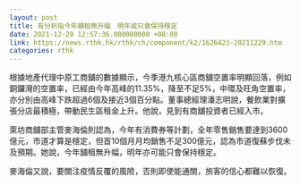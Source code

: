 ```yaml
---
layout: post
title: 有分析指今年舖租無升幅　明年或只會保持穩定
date: 2021-12-29 12:57:36.000000000 +08:00
link: https://news.rthk.hk/rthk/ch/component/k2/1626423-20211229.htm
categories: rthk
---
```


根據地產代理中原工商舖的數據顯示，今季港九核心區商舖空置率明顯回落，例如銅鑼灣的空置率，已經由今年高峰的11.35%，降至不足5%，中環及旺角空置率，亦分別由高峰下跌超過6個及接近3個百分點。董事總經理潘志明說，餐飲業對擴張分店最積極，帶動民生區租金上升。他說，見到有商舖投資者已經入市。

萊坊商舖部主管麥海倫則認為，今年有消費券等計劃，全年零售銷售要達到3600億元，市道才算是穩定，但首10個月月均銷售不足300億元，認為市道復蘇步伐未及預期。她說，今年舖租無升幅，明年亦可能只會保持穩定。

麥海倫又說，要關注疫情反覆的風險，否則即使能通關，旅客的信心都難以恢復。
